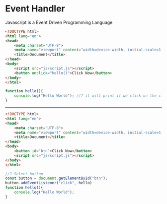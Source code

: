 # Event Handler
Javascript is a Event Driven Programming Language

```html
<!DOCTYPE html>
<html lang="en">
<head>
    <meta charset="UTF-8">
    <meta name="viewport" content="width=device-width, initial-scale=1.0">
    <title>Document</title>
</head>
<body>
    <script src="js/script.js"></script>
    <button onclick="hello()">Click Now</button>
</body>
</html>
```
```javascript
function hello(){
    console.log("Hello World"); //? it will print if we click on the click now button
}
```

-----------------------------------------------------------------------------------------------------------------------------------------------

```html
<!DOCTYPE html>
<html lang="en">
<head>
    <meta charset="UTF-8">
    <meta name="viewport" content="width=device-width, initial-scale=1.0">
    <title>Document</title>
</head>
<body>
    <button id="btn">Click Now</button>
    <script src="js/script.js"></script>
</body>
</html>
```
```javascript
//? Select button
const button = document.getElementById("btn");
button.addEventListener("click", hello)
function hello(){
    console.log("Hello World");
}
```